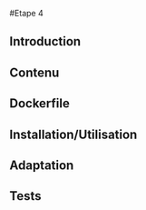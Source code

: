 #Etape 4

## Introduction

## Contenu

 ## Dockerfile

 ## Installation/Utilisation

 ## Adaptation

 ## Tests